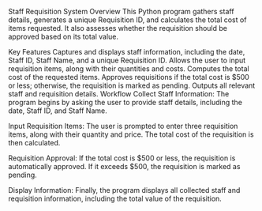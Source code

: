 Staff Requisition System Overview
This Python program gathers staff details, generates a unique Requisition ID, and calculates the total cost of items requested. It also assesses whether the requisition should be approved based on its total value.

Key Features
Captures and displays staff information, including the date, Staff ID, Staff Name, and a unique Requisition ID.
Allows the user to input requisition items, along with their quantities and costs.
Computes the total cost of the requested items.
Approves requisitions if the total cost is $500 or less; otherwise, the requisition is marked as pending.
Outputs all relevant staff and requisition details.
Workflow
Collect Staff Information:
The program begins by asking the user to provide staff details, including the date, Staff ID, and Staff Name.

Input Requisition Items:
The user is prompted to enter three requisition items, along with their quantity and price. The total cost of the requisition is then calculated.

Requisition Approval:
If the total cost is $500 or less, the requisition is automatically approved. If it exceeds $500, the requisition is marked as pending.

Display Information:
Finally, the program displays all collected staff and requisition information, including the total value of the requisition.
